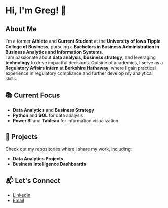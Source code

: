# Hi, I'm Greg! 👋

## About Me
I'm a former **Athlete** and **Current Student** at the **University of Iowa Tippie College of Business**, pursuing a **Bachelors in Business Administration in Business Analytics and Information Systems**.  
I am passionate about **data analysis**, **business strategy**, and leveraging **technology** to drive impactful decisions. Outside of academics, I serve as a **Regulatory Affairs Intern** at **Berkshire Hathaway**, where I gain practical experience in regulatory compliance and further develop my analytical skills.

## 📚 Current Focus
- **Data Analytics** and **Business Strategy**
- **Python** and **SQL** for data analysis
- **Power BI** and **Tableau** for information visualization

## 🚀 Projects 
Check out my repositories where I share my work, including:
- **Data Analytics Projects**
- **Business Intelligence Dashboards**

## 📬 Let's Connect
- [LinkedIn](https://www.linkedin.com/in/gregory-fagan-33b7a0279/)
- [Email](mailto:gregory-fagan@uiowa.edu)


